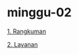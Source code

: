 # minggu-02

[1. Rangkuman](/minggu-02/rangkuman-saas.md)

[2. Layanan](/minggu-02/layanan-saas.md)
